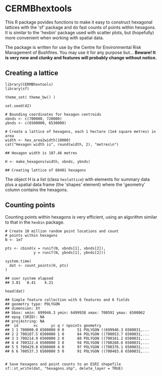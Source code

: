 # CERMBhextools

This R package povides functions to make it easy to construct hexagonal lattices with the 'sf' package and do fast counts of points within hexagons. It is similar to the 'hexbin' package used with scatter plots, but (hopefully) more convenient when working with spatial data.

The package is written for use by the Centre for Environmental Risk Management of Bushfires. You may use it for any purpose but... **Beware! It is very new and clunky and features will probably change without notice.**

## Creating a lattice

```
library(CERMBhextools)
library(sf)

theme_set( theme_bw() )

set.seed(42)

# Bounding coordinates for hexagon centroids
xbnds <- c(700000, 720000)
ybnds <- c(6500000, 6530000)

# Create a lattice of hexagons, each 1 hectare (1e4 square metres) in area
width <- hex_area2width(10000)
cat("Hexagon width is", round(width, 2), "metres\n")

## Hexagon width is 107.46 metres

H <- make_hexagons(width, xbnds, ybnds)

## Creating lattice of 60401 hexagons

```

The object H is a list (class `hexlattice`) with elements for summary data plus a spatial data frame
(the 'shapes' element) where the 'geometry' column contains the hexagons.

## Counting points

Counting points within hexagons is very efficient, using an algorithm similar to 
that in the `hexbin` package.

```
# Create 10 million random point locations and count
# points within hexagons
N <- 1e7

pts <- cbind(x = runif(N, xbnds[1], xbnds[2]),
             y = runif(N, ybnds[1], ybnds[2]))

system.time(
  dat <- count_points(H, pts)
)

## user system elapsed
## 3.81   0.41    4.21

head(dat)

## Simple feature collection with 6 features and 6 fields
## geometry type: POLYGON
## dimension: XY
## bbox: xmin: 699946.3 ymin: 6499938 xmax: 700591 ymax: 6500062
## epsg (SRID): NA
## proj4string: NA
##  id       xc      yc q r npoints geometry
## 1 1 700000.0 6500000 0 0      51 POLYGON ((699946.3 6500031,...
## 2 2 700107.5 6500000 1 0      84 POLYGON ((700053.7 6500031,...
## 3 3 700214.9 6500000 2 0      88 POLYGON ((700161.2 6500031,...
## 4 4 700322.4 6500000 3 0      94 POLYGON ((700268.6 6500031,...
## 5 5 700429.8 6500000 4 0      97 POLYGON ((700376.1 6500031,...
## 6 6 700537.3 6500000 5 0      91 POLYGON ((700483.6 6500031,...


# Save hexagons and point counts to an ESRI shapefile
sf::st_write(dat, "hexagons.shp", delete_layer = TRUE)

```

